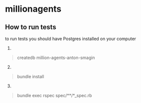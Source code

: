 # millionagents

## How to run tests

to run tests you should have Postgres installed on your computer

1.

>createdb million-agents-anton-smagin

2.

>bundle install

3.
 
>bundle exec rspec spec/**/*_spec.rb
